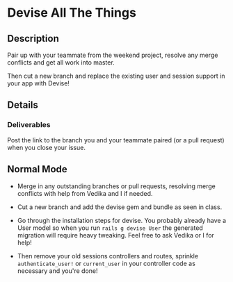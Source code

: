 # Devise All The Things

## Description

Pair up with your teammate from the weekend
project, resolve any merge conflicts and get
all work into master.

Then cut a new branch and replace the
existing user and session support in
your app with Devise!

## Details

### Deliverables

Post the link to the branch you and your
teammate paired (or a pull request) when
you close your issue.

## Normal Mode

* Merge in any outstanding branches or pull
  requests, resolving merge conflicts with
  help from Vedika and I if needed.

* Cut a new branch and add the devise gem
  and bundle as seen in class.

* Go through the installation steps for
  devise. You probably already have a User
  model so when you run `rails g devise User`
  the generated migration will require
  heavy tweaking. Feel free to ask Vedika or
  I for help!

* Then remove your old sessions controllers
  and routes, sprinkle `authenticate_user!`
  or `current_user` in your controller code
  as necessary and you're done!
